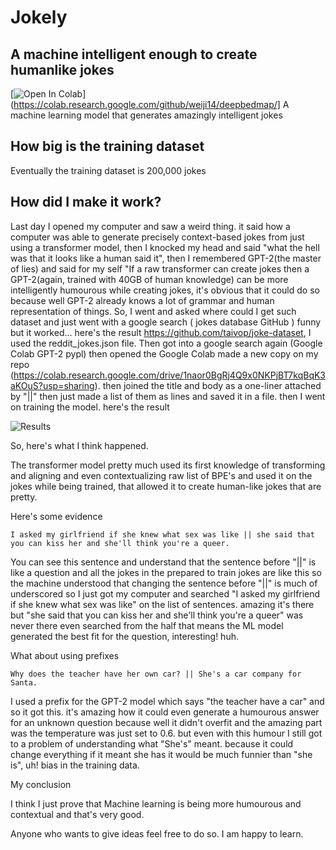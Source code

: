 # Jokely 
## A machine intelligent enough to create humanlike jokes
[![Open In Colab](https://colab.research.google.com/assets/colab-badge.svg)](https://colab.research.google.com/github/weiji14/deepbedmap/]
A machine learning model that generates amazingly intelligent jokes
## How big is the training dataset
Eventually the training dataset is 200,000 jokes
## How did I make it work?
Last day I opened my computer and saw a weird thing. it said how a computer was able to generate precisely context-based jokes from just using a transformer model, then I knocked my head and said "what the hell was that it looks like a human said it", then I remembered GPT-2(the master of lies) and said for my self "If a raw transformer can create jokes then a GPT-2(again, trained with 40GB of human knowledge) can be more intelligently humourous while creating jokes, it's obvious that it could do so because well GPT-2 already knows a lot of grammar and human representation of things. So, I went and asked where could I get such dataset and just went with a google search ( jokes database GitHub ) funny but it worked... here's the result https://github.com/taivop/joke-dataset, I used the reddit_jokes.json file. Then got into a google search again (Google Colab GPT-2 pypl) then opened the Google Colab made a new copy on my repo (https://colab.research.google.com/drive/1naor0BgRj4Q9x0NKPjBT7kqBqK3aKOuS?usp=sharing). then joined the title and body as a one-liner attached by "||" then just made a list of them as lines and saved it in a file. then I went on training the model. here's the result

![Results](https://preview.redd.it/7gl16qfb0jh51.png?width=967&format=png&auto=webp&s=c0656c69c247e08930e8c4983f71f68ce433fff2)

So, here's what I think happened.

The transformer model pretty much used its first knowledge of transforming and aligning and even contextualizing raw list of BPE's and used it on the jokes while being trained, that allowed it to create human-like jokes that are pretty.

Here's some evidence

    I asked my girlfriend if she knew what sex was like || she said that you can kiss her and she'll think you're a queer.

You can see this sentence and understand that the sentence before "||" is like a question and all the jokes in the prepared to train jokes are like this so the machine understood that changing the sentence before "||" is much of underscored so I just got my computer and searched "I asked my girlfriend if she knew what sex was like" on the list of sentences. amazing it's there but "she said that you can kiss her and she'll think you're a queer" was never there even searched from the half that means the ML model generated the best fit for the question, interesting! huh.

What about using prefixes

    Why does the teacher have her own car? || She's a car company for Santa.

I used a prefix for the GPT-2 model which says "the teacher have a car" and so it got this. it's amazing how it could even generate a humourous answer for an unknown question because well it didn't overfit and the amazing part was the temperature was just set to 0.6. but even with this humour I still got to a problem of understanding what "She's" meant. because it could change everything if it meant she has it would be much funnier than "she is", uh! bias in the training data.

My conclusion

I think I just prove that Machine learning is being more humourous and contextual and that's very good.

Anyone who wants to give ideas feel free to do so. I am happy to learn.
